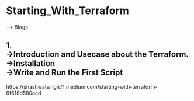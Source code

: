 # Starting_With_Terraform
--> Blogs <br>

<h2>1. <br>
    ->Introduction and Usecase about the Terraform. <br>
    ->Installation <br>
    ->Write and Run the First Script <br>
</h2>
https://shashwatsingh71.medium.com/starting-with-terraform-6f618d580acd <br>
  
